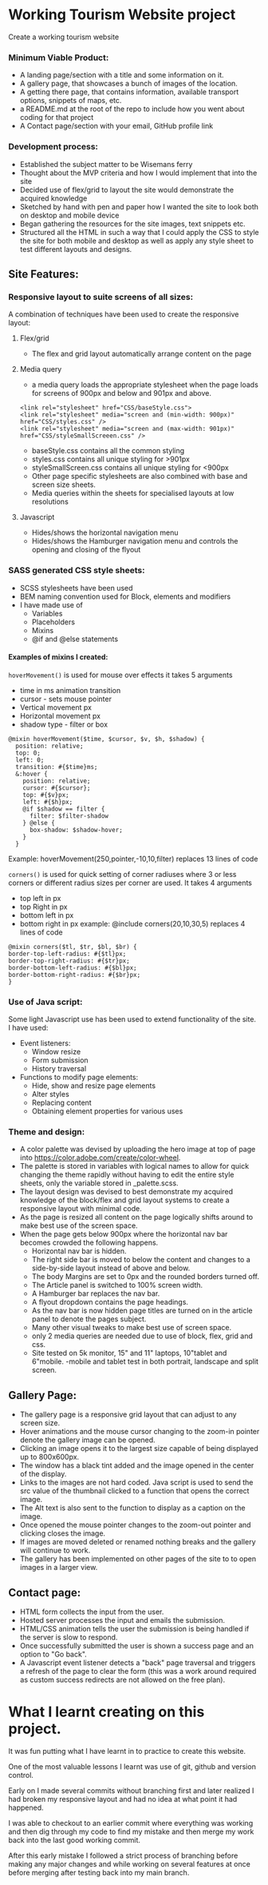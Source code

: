 # Working Tourism Website project

Create a working tourism website

### Minimum Viable Product:<br>

- A landing page/section with a title and some information on it.
- A gallery page, that showcases a bunch of images of the location.
- A getting there page, that contains information, available transport options, snippets of maps, etc.
- a README.md at the root of the repo to include how you went about coding for that project
- A Contact page/section with your email, GitHub profile link

### Development process:

- Established the subject matter to be Wisemans ferry
- Thought about the MVP criteria and how I would implement that into the site
- Decided use of flex/grid to layout the site would demonstrate the acquired knowledge
- Sketched by hand with pen and paper how I wanted the site to look both on desktop and mobile device
- Began gathering the resources for the site images, text snippets etc.
- Structured all the HTML in such a way that I could apply the CSS to style the site for both mobile and desktop as well as apply any style sheet to test different layouts and designs.

## Site Features:

### Responsive layout to suite screens of all sizes:

A combination of techniques have been used to create the responsive layout:

1. Flex/grid
   - The flex and grid layout automatically arrange content on the page
1. Media query
   - a media query loads the appropriate stylesheet when the page loads for screens of 900px and below and 901px and above.

    ```
    <link rel="stylesheet" href="CSS/baseStyle.css">
    <link rel="stylesheet" media="screen and (min-width: 900px)" href="CSS/styles.css" />
    <link rel="stylesheet" media="screen and (max-width: 901px)" href="CSS/styleSmallScreeen.css" />
    ```

	- baseStyle.css contains all the common styling
	- styles.css contains all unique styling for >901px
	- styleSmallScreen.css contains all unique styling for <900px
	- Other page specific stylesheets are also combined with base and screen size sheets.
	- Media queries within the sheets for specialised layouts at low resolutions

3. Javascript
   - Hides/shows the horizontal navigation menu
   - Hides/shows the Hamburger navigation menu and controls the opening and closing of the flyout

### SASS generated CSS style sheets:

- SCSS stylesheets have been used
- BEM naming convention used for Block, elements and modifiers
- I have made use of
  - Variables
  - Placeholders
  - Mixins
  - @if and @else statements

#### Examples of mixins I created:

`hoverMovement()` is used for mouse over effects it takes 5 arguments

- time in ms animation transition
- cursor - sets mouse pointer
- Vertical movement px
- Horizontal movement px
- shadow type - filter or box

```
@mixin hoverMovement($time, $cursor, $v, $h, $shadow) {
  position: relative;
  top: 0;
  left: 0;
  transition: #{$time}ms;
  &:hover {
    position: relative;
    cursor: #{$cursor};
    top: #{$v}px;
    left: #{$h}px;
    @if $shadow == filter {
      filter: $filter-shadow
    } @else {
      box-shadow: $shadow-hover;
    }
  }
```

Example: hoverMovement(250,pointer,-10,10,filter)
replaces 13 lines of code

`corners()` is used for quick setting of corner radiuses where 3 or less corners or different radius sizes per corner are used. It takes 4 arguments

- top left in px
- top Right in px
- bottom left in px
- bottom right in px
  example: @include corners(20,10,30,5) replaces 4 lines of code

```
@mixin corners($tl, $tr, $bl, $br) {
border-top-left-radius: #{$tl}px;
border-top-right-radius: #{$tr}px;
border-bottom-left-radius: #{$bl}px;
border-bottom-right-radius: #{$br}px;
}
```

### Use of Java script:
  Some light Javascript use has been used to extend functionality of the site. I have used:
- Event listeners:
  - Window resize
  - Form submission
  - History traversal
- Functions to modify page elements:
  - Hide, show and resize page elements
  - Alter styles
  - Replacing content
  - Obtaining element properties for various uses

### Theme and design:

- A color palette was devised by uploading the hero image at top of page into https://color.adobe.com/create/color-wheel.
- The palette is stored in variables with logical names to allow for quick changing the theme rapidly without having to edit the entire style sheets, only the variable stored in _palette.scss.
- The layout design was devised to best demonstrate my acquired knowledge of the block/flex and grid layout systems to create a responsive layout with minimal code.
- As the page is resized all content on the page logically shifts around to make best use of the screen space.
- When the page gets below 900px where the horizontal nav bar becomes crowded the following happens.
  - Horizontal nav bar is hidden.
  - The right side bar is moved to below the content and changes to a side-by-side layout instead of above and below.
  - The body Margins are set to 0px and the rounded borders turned off.
  - The Article panel is switched to 100% screen width.
  - A Hamburger bar replaces the nav bar.
  - A flyout dropdown contains the page headings.
  - As the nav bar is now hidden page titles are turned on in the article panel to denote the pages subject.
  - Many other visual tweaks to make best use of screen space.
  - only 2 media queries are needed due to use of block, flex, grid and css.
  - Site tested on 5k monitor, 15" and 11" laptops, 10"tablet and 6"mobile.
    -mobile and tablet test in both portrait, landscape and split screen.

## Gallery Page:
- The gallery page is a responsive grid layout that can adjust to any screen size.
- Hover animations and the mouse cursor changing to the zoom-in pointer denote the gallery image can be opened.
- Clicking an image opens it to the largest size capable of being displayed up to 800x600px.
- The window has a black tint added and the image opened in the center of the display.
- Links to the images are not hard coded. Java script is used to send the src value of the thumbnail clicked to a function that opens the correct image.
- The Alt text is also sent to the function to display as a caption on the image.
- Once opened the mouse pointer changes to the zoom-out pointer and clicking closes the image.
- If images are moved deleted or renamed nothing breaks and the gallery will continue to work.
- The gallery has been implemented on other pages of the site to to open images in a larger view.

## Contact page:
- HTML form collects the input from the user.
- Hosted server processes the input and emails the submission.
- HTML/CSS animation tells the user the submission is being handled if the server is slow to respond.
- Once successfully submitted the user is shown a success page and an option to "Go back".
- A Javascript event listener detects a "back" page traversal and triggers a refresh of the page to clear the form (this was a work around required as custom success redirects are not allowed on the free plan).

# What I learnt creating on this project.
It was fun putting what I have learnt in to practice to create this website.

One of the most valuable lessons I learnt was use of git, github and version control.

Early on I made several commits without branching first and later realized I had broken my responsive layout and had no idea at what point it had happened.

I was able to checkout to an earlier commit where everything was working and then dig through my code to find my mistake and then merge my work back into the last good working commit.

After this early mistake I followed a strict process of branching before making any major changes and while working on several features at once before merging after testing back into my main branch.


